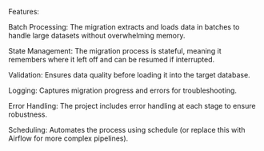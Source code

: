 Features:

Batch Processing: The migration extracts and loads data in batches to handle large datasets without overwhelming memory.

State Management: The migration process is stateful, meaning it remembers where it left off and can be resumed if interrupted.

Validation: Ensures data quality before loading it into the target database.

Logging: Captures migration progress and errors for troubleshooting.

Error Handling: The project includes error handling at each stage to ensure robustness.

Scheduling: Automates the process using schedule (or replace this with Airflow for more complex pipelines).
